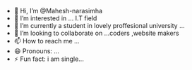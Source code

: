 - 👋 Hi, I’m @Mahesh-narasimha
- 👀 I’m interested in ... I.T field
- 🌱 I’m currently a student in lovely proffesional university ...
- 💞️ I’m looking to collaborate on ...coders ,website makers
- 📫 How to reach me ...
- 😄 Pronouns: ...
- ⚡ Fun fact: i am single...

<!---
Mahesh-narasimha/Mahesh-narasimha is a ✨ special ✨ repository because its `README.md` (this file) appears on your GitHub profile.
You can click the Preview link to take a look at your changes.
--->
